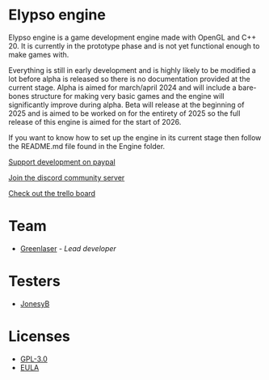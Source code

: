 # Elypso engine

Elypso engine is a game development engine made with OpenGL and C++ 20. It is currently in the prototype phase and is not yet functional enough to make games with. 

Everything is still in early development and is highly likely to be modified a lot before alpha is released so there is no documentation provided at the current stage. Alpha is aimed for march/april 2024 and will include a bare-bones structure for making very basic games and the engine will significantly improve during alpha. Beta will release at the beginning of 2025 and is aimed to be worked on for the entirety of 2025 so the full release of this engine is aimed for the start of 2026.

If you want to know how to set up the engine in its current stage then follow the README.md file found in the Engine folder.

[Support development on paypal](https://www.paypal.com/donate/?hosted_button_id=QWG8SAYX5TTP6)

[Join the discord community server](https://discord.gg/wPYCSSenX2)

[Check out the trello board](https://trello.com/b/hbt6ebCZ/elypso-engine)

# Team

* [Greenlaser](https://github.com/greeenlaser) - *Lead developer*

# Testers

* [JonesyB](https://jonesyb.com/)

# Licenses

* [GPL-3.0](LICENSE.md)
* [EULA](EULA.md)
